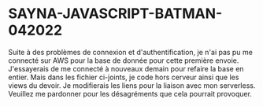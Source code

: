 # SAYNA-JAVASCRIPT-BATMAN-042022
Suite à des problèmes de connexion et d'authentification, je n'ai pas pu me connecté sur AWS pour la base de donnée pour cette première envoie. J'essayerais de me connecté à nouveaux demain pour refaire la base en entier. Mais dans les fichier ci-joints, je code hors cerveur ainsi que les views du devoir. Je modifierais les liens pour la liaison avec mon serverless.
Veuillez me pardonner pour les désagréments que cela pourrait provoquer.
